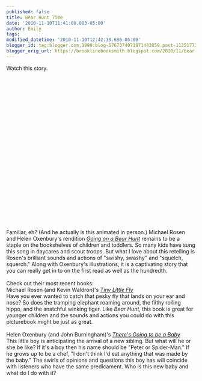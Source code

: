 ```yaml
---
published: false
title: Bear Hunt Time
date: '2010-11-10T11:41:00.003-05:00'
author: Emily
tags: 
modified_datetime: '2010-11-10T12:42:39.696-05:00'
blogger_id: tag:blogger.com,1999:blog-5767374071871443859.post-1135177362352188561
blogger_orig_url: https://brooklinebooksmith.blogspot.com/2010/11/bear-hunt-time.html
---
```


Watch this story. <br /><br /><object width="640" height="385"><param name="movie" value="https://www.youtube.com/v/ytc0U2WAz4s?fs=1&amp;hl=en_US"></param><param name="allowFullScreen" value="true"></param><param name="allowscriptaccess" value="always"></param><embed src="https://www.youtube.com/v/ytc0U2WAz4s?fs=1&amp;hl=en_US" type="application/x-shockwave-flash" allowscriptaccess="always" allowfullscreen="true" width="640" height="385"></embed></object><br /><br />Familiar, eh?  (And he actually is this animated in person.) Michael Rosen and Helen Oxenbury's rendition <a href="https://www.brooklinebooksmith-shop.com/book/9780689853494"><span style="font-style: italic;">Going on a Bear Hunt</span></a> remains to be a staple on the bookshelves of children and toddlers.  So many kids have sung this song in daycares and scout troops.  But what I love about this retelling is Rosen's brilliant sounds and actions of "swishy, swashy" and "squelch, squerch."  Along with Oxenbury's illustrations, it is a captivating story that you can really get in to on the first read as well as the hundredth.<br /><br />Check out their most recent books:<br />Michael Rosen (and Kevin Waldron)'s <a href="https://www.brooklinebooksmith-shop.com/book/9780763646813"><span style="font-style: italic;">Tiny Little Fly</span></a><br />Have you ever wanted to catch that pesky fly that lands on your ear and nose? So does the tramping elephant roaming around, the filthy rolling hippo, and the snatchful winking tiger.  Like <span style="font-style: italic;">Bear Hunt</span>, this book is great for younger children and the sounds and actions you could do with this picturebook might be just as great.<br /><br />Helen Oxenbury (and John Burningham)'s <a href="https://www.brooklinebooksmith-shop.com/book/9780763649074"><span style="font-style: italic;">There's Going to be a Baby</span></a><br />This little boy is anticipating the arrival of a new sibling.  But what will he or she be like? If it's a boy then his name should be "Peter or Spider-Man."   If he grows up to be a chef, "I don't think I'd eat anything that was made by the baby."  The swirls of opinions and questions this boy has will coincide with listeners who have the same predicament.  Who is this new baby and what do I do with it?